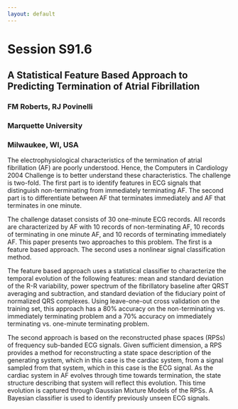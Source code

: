 ```yaml
---
layout: default
---
```


# Session S91.6

## A Statistical Feature Based Approach to Predicting Termination of Atrial Fibrillation

### FM Roberts, RJ Povinelli

### Marquette University
### Milwaukee, WI, USA

The electrophysiological characteristics of the termination of atrial
fibrillation (AF) are poorly understood. Hence, the Computers in Cardiology
2004 Challenge is to better understand these characteristics. The challenge is
two-fold. The first part is to identify features in ECG signals that
distinguish non-terminating from immediately terminating AF. The second part is
to differentiate between AF that terminates immediately and AF that terminates
in one minute.

The challenge dataset consists of 30 one-minute ECG records. All records are
characterized by AF with 10 records of non-terminating AF, 10 records of
terminating in one minute AF, and 10 records of terminating immediately AF.
This paper presents two approaches to this problem. The first is a feature
based approach. The second uses a nonlinear signal classification method.

The feature based approach uses a statistical classifier to characterize the
temporal evolution of the following features: mean and standard deviation of
the R-R variability, power spectrum of the fibrillatory baseline after QRST
averaging and subtraction, and standard deviation of the fiduciary point of
normalized QRS complexes. Using leave-one-out cross validation on the training
set, this approach has a 80% accuracy on the non-terminating vs. immediately
terminating problem and a 70% accuracy on immediately terminating vs.
one-minute terminating problem.

The second approach is based on the reconstructed phase spaces (RPSs) of
frequency sub-banded ECG signals. Given sufficient dimension, a RPS provides a
method for reconstructing a state space description of the generating system,
which in this case is the cardiac system, from a signal sampled from that
system, which in this case is the ECG signal. As the cardiac system in AF
evolves through time towards termination, the state structure describing that
system will reflect this evolution. This time evolution is captured through
Gaussian Mixture Models of the RPSs. A Bayesian classifier is used to identify
previously unseen ECG signals. 
